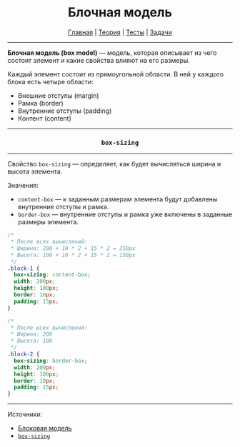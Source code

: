 <div align="center">

# Блочная модель

[Главная](https://github.com/M0n0mah/css)
|
[Теория](/theory/README.md)
|
[Тесты](/tests/README.md)
|
[Задачи](/tasks/README.md)

</div>

---

**Блочная модель (box model)** — модель, которая описывает из чего состоит элемент и какие свойства влияют на его размеры.

Каждый элемент состоит из прямоугольной области. В ней у каждого блока есть четыре области:
* Внешние отступы (margin)
* Рамка (border)
* Внутренние отступы (padding)
* Контент (content)

---

<div align="center">

### `box-sizing`

</div>

---

Свойство `box-sizing` — определяет, как будет вычисляться ширина и высота элемента.

Значения:
* `content-box` — к заданным размерам элемента будут добавлены внутренние отступы и рамка.
* `border-box` — внутренние отступы и рамка уже включены в заданные размеры элемента.

```css
/*
 * После всех вычислений:
 * Ширина: 200 + 10 * 2 + 15 * 2 = 250px
 * Высота: 100 + 10 * 2 + 15 * 2 = 150px
 */
.block-1 {
  box-sizing: content-box;
  width: 200px;
  height: 100px;
  border: 10px;
  padding: 15px;
}
```

```css
/*
 * После всех вычислений:
 * Ширина: 200
 * Высота: 100
 */
.block-2 {
  box-sizing: border-box;
  width: 200px;
  height: 100px;
  border: 10px;
  padding: 15px;
}
```

---

Источники:
* [Блоковая модель](https://developer.mozilla.org/ru/docs/Web/CSS/CSS_Box_Model/Introduction_to_the_CSS_box_model)
* [`box-sizing`](https://developer.mozilla.org/ru/docs/Web/CSS/box-sizing)

